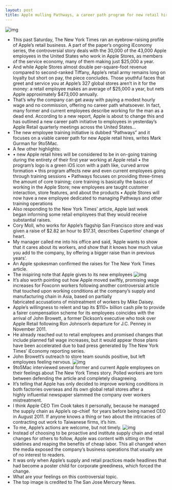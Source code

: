 ```yaml
---
layout: post
title: Apple mulling Pathways, a career path program for new retail hires
---
```

![img](http://media.idownloadblog.com/wp-content/uploads/2012/06/iPad-launch-retail-employees-cheering.jpg)
* This past Saturday, The New York Times ran an eyebrow-raising profile of Apple’s retail business. A part of the paper’s ongoing iEconomy series, the controversial story deals with the 30,000 of the 43,000 Apple employees in the United States who work in Apple Stores, as members of the service economy, many of them making just $25,000 a year.
* And while Apple Stores almost double per-square-foot revenue compared to second-ranked Tiffany, Apple’s retail army remains long on loyalty but short on pay, the piece concludes. Those youthful faces that greet and service you at Apple’s 327 global stores aren’t in it for the money: a retail employee makes an average of $25,000 a year, but nets Apple approximately $473,000 annually.
* That’s why the company can get away with paying a modest hourly wage and no commission, offering no career path whatsoever. In fact, many former and current employees describe working for the man as a dead end. According to a new report, Apple is about to change this and has outlined a new career path initiative to employees in yesterday’s Apple Retail quarterly meetings across the United States…
* The new employee training initiative is dubbed “Pathways” and it focuses on a viable career path for new Apple retail hires, writes Mark Gurman for 9to5Mac.
* A few other highlights:
* • new Apple retail hires will be considered to be in on-going training during the entirety of their first year working at Apple retail • the program’s logo is a green iOS icon with a path like, curved arrow formation • this program affects new and even current employees going through training sessions • Pathways focuses on providing three-times the amount of core training; core training is basically the basics of working in the Apple Store; new employees are taught customer interaction, store features, and about the products • Apple Stores will now have a new employee dedicated to managing Pathways and other training operations
* Also responding to the New York Times’ article, Apple last week began informing some retail employees that they would receive substantial raises.
* Cory Moll, who works for Apple’s flagship San Francisco store and was given a raise of $2.82 an hour to $17.31, describes Cupertino’ change of heart.
* My manager called me into his office and said, ‘Apple wants to show that it cares about its workers, and show that it knows how much value you add to the company, by offering a bigger raise than in previous years’.
* An Apple spokesman confirmed the raises for The New York Times article.
* The inspiring note that Apple gives to its new employees
![img](http://media.idownloadblog.com/wp-content/uploads/2012/06/Apple-note-to-new-employees.jpg)
* It’s also worth pointing out how Apple moved swiftly, promising wage increases for Foxconn workers following another controversial article that touched upon working conditions at the company’s supply and manufacturing chain in Asia, based on partially fabricated accusations of mistreatment of workers by Mike Daisey.
* Apple’s willingness to relent and tap its $110+ billion cash pile to provide a fairer compensation scheme for its employees coincides with the arrival of John Browett, a former Dickson’s executive who took over Apple Retail following Ron Johnson’s departure for J.C. Penney in November 2011.
* He already reached out to retail employees and promised changes that include planned fall wage increases, but it would appear those plans have been accelerated due to bad press generated by The New York Times’ iEconomy reporting series.
* John Browett’s outreach to store team sounds positive, but left employees feeling nervous.
![img](http://media.idownloadblog.com/wp-content/uploads/2012/06/John-Browett-outreach-to-Apple-employees.gif)
* 9to5Mac interviewed several former and current Apple employees on their feelings about The New York Times story. Polled workers are torn between defending the article and completely disagreeing.
* It’s telling that Apple has only decided to improve working conditions in both factories overseas and its own global retail stores after a highly influential newspaper slammed the company over workers mistreatment.
* I think Apple CEO Tim Cook takes it personally, because he managed the supply chain as Apple’s op-chief  for years before being named CEO in August 2011. If anyone knows a thing or two about the intricacies of contracting out work to Taiwanese firms, it’s him.
* To me, Apple’s actions are welcome, but not timely.
![img](http://media.idownloadblog.com/wp-content/uploads/2012/06/Steve-Jobs-Retailing-is-hard.jpg)
* Instead of choosing to be proactive and institute supply chain and retail changes for others to follow, Apple was content with sitting on the sidelines and reaping the benefits of cheap labor. This all changed when the media exposed the company’s business operations that usually are of no interest to readers.
* It was only when Apple’s supply and retail practices made headlines that had become a poster child for corporate greediness, which forced the change.
* What are your feelings on this controversial topic.
* The top image is credited to The San Jose Mercury News.

